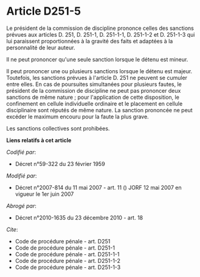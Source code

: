 # Article D251-5

Le président de la commission de discipline prononce celles des sanctions prévues aux articles D. 251, D. 251-1, D. 251-1-1,
D. 251-1-2 et D. 251-1-3 qui lui paraissent proportionnées à la gravité des faits et adaptées à la personnalité de leur
auteur.

Il ne peut prononcer qu'une seule sanction lorsque le détenu est mineur.

Il peut prononcer une ou plusieurs sanctions lorsque le détenu est majeur. Toutefois, les sanctions prévues à l'article D.
251 ne peuvent se cumuler entre elles. En cas de poursuites simultanées pour plusieurs fautes, le président de la commission
de discipline ne peut pas prononcer deux sanctions de même nature ; pour l'application de cette disposition, le confinement
en cellule individuelle ordinaire et le placement en cellule disciplinaire sont réputés de même nature. La sanction prononcée
ne peut excéder le maximum encouru pour la faute la plus grave.

Les sanctions collectives sont prohibées.

**Liens relatifs à cet article**

_Codifié par_:

  - Décret n°59-322 du 23 février 1959

_Modifié par_:

  - Décret n°2007-814 du 11 mai 2007 - art. 11 () JORF 12 mai 2007 en vigueur le 1er juin 2007

_Abrogé par_:

  - Décret n°2010-1635 du 23 décembre 2010 - art. 18

_Cite_:

  - Code de procédure pénale - art. D251
  - Code de procédure pénale - art. D251-1
  - Code de procédure pénale - art. D251-1-1
  - Code de procédure pénale - art. D251-1-2
  - Code de procédure pénale - art. D251-1-3
